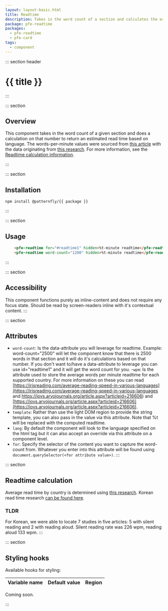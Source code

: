 ```yaml
---
layout: layout-basic.html
title: Readtime
description: Takes in the word count of a section and calculates the estimated read time based on language
package: pfe-readtime
packages:
  - pfe-readtime
  - pfe-card
tags:
  - component
---
```


::: section header
# {{ title }}
:::

::: section
## Overview

This component takes in the word count of a given section and does a calculation on that number to return an estimated read time based on language. The words-per-minute values were sourced from [this article](https://irisreading.com/average-reading-speed-in-various-languages) with the data originating from [this research](https://iovs.arvojournals.org/article.aspx?articleid=2166061). For more information, see the [Readtime calculation information](#readtime-calculation).

<pfe-readtime word-count="500" hidden>%t-minute readtime</pfe-readtime>
:::

::: section
## Installation

```shell
npm install @patternfly/{{ package }}
```
:::

::: section
## Usage

```html
    <pfe-readtime for="#readtime1" hidden>%t-minute readtime</pfe-readtime>
    <pfe-readtime word-count="1200" hidden>%t-minute readtime</pfe-readtime>
```
:::

::: section
## Accessibility
This component functions purely as inline-content and does not require any focus state.  Should be read by screen-readers inline with it's contextual content.
:::

::: section
## Attributes

- `word-count`:  Is the data-attribute you will leverage for readtime. Example: word-count="2500" will let the component know that there is 2500 words in that section and it will do it's calculations based on that number. If you don't want to/have a data-attribute to leverage you can use id="readtime1" and it will get the word count for you.
-`wpm`: Is the attribute used to store the average words per minute readtime for each supported country. For more information on these you can read [https://irisreading.com/average-reading-speed-in-various-languages](https://irisreading.com/average-reading-speed-in-various-languages and https://iovs.arvojournals.org/article.aspx?articleid=216606) and [https://iovs.arvojournals.org/article.aspx?articleid=216606](https://iovs.arvojournals.org/article.aspx?articleid=216606).
- `template`: Rather than use the light DOM region to provide the string template, you can also pass in the value via this attribute. Note that %t will be replaced with the computed readtime.
- `lang`: By default the component will look to the language specified on the html tag but it can also accept an override via this attribute on a component level.
- `for`: Specify the selector of the content you want to capture the word-count from.  Whatever you enter into this attribute will be found using `document.querySelector(<for attribute value>)`.
:::

::: section
## Readtime calculation

Average read time by country is determined using [this research](https://irisreading.com/average-reading-speed-in-various-languages). Korean read time research [can be found here](https://files.osf.io/v1/resources/xynwg/providers/osfstorage/5cb0b53ff2be3c0016ffe637?action=download&version=1&direct&format=pdf).

### TLDR
For Korean, we were able to locate 7 studies in five articles: 5 with silent reading and 2 with reading aloud. Silent reading rate was 226 wpm, reading aloud 133 wpm.
:::

::: section
## Styling hooks
Available hooks for styling:

| Variable name | Default value | Region |
| --- | --- | --- |

Coming soon.

:::
